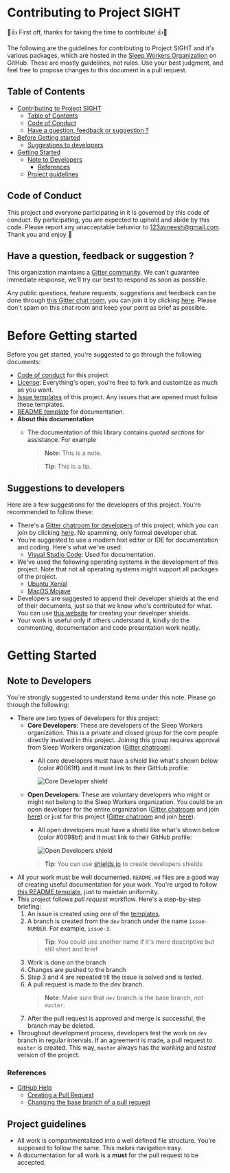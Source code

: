 # Contributing to Project SIGHT

:pray::thumbsup: First off, thanks for taking the time to contribute! :thumbsup::pray:

The following are the guidelines for contributing to Project SIGHT and it's various packages, which are hosted in the [Sleep Workers Organization](https://github.com/SleepWorkers) on GitHub. These are mostly guidelines, not rules. Use your best judgment, and feel free to propose changes to this document in a pull request.

## Table of Contents
- [Contributing to Project SIGHT](#contributing-to-project-sight)
  - [Table of Contents](#table-of-contents)
  - [Code of Conduct](#code-of-conduct)
  - [Have a question, feedback or suggestion ?](#have-a-question-feedback-or-suggestion)
- [Before Getting started](#before-getting-started)
  - [Suggestions to developers](#suggestions-to-developers)
- [Getting Started](#getting-started)
  - [Note to Developers](#note-to-developers)
    - [References](#references)
  - [Project guidelines](#project-guidelines)

## Code of Conduct
This project and everyone participating in it is governed by this code of conduct. By participating, you are expected to uphold and abide by this code. Please report any unacceptable behavior to 123avneesh@gmail.com. Thank you and enjoy :confetti_ball:

## Have a question, feedback or suggestion ?
This organization maintains a [Gitter community](https://gitter.im/Sleep-Workers/). We can't guarantee immediate response, we'll try our best to respond as soon as possible.

Any public questions, feature requests, suggestions and feedback can be done through [this Gitter chat room](https://gitter.im/Sleep-Workers/SIGHT-Doc), you can join it by clicking [here](https://gitter.im/Sleep-Workers/SIGHT-Doc?utm_source=share-link&utm_medium=link&utm_campaign=share-link). Please don't spam on this chat room and keep your point as brief as possible.

# Before Getting started
Before you get started, you're suggested to go through the following documents:
- [Code of conduct](./CODE_OF_CONDUCT.md) for this project.
- [License](./../LICENSE): Everything's open, you're free to fork and customize as much as you want.
- [Issue templates](./ISSUE_TEMPLATE/) of this project. Any issues that are opened must follow these templates.
- [README template](./README_TEMPLATE.md) for documentation.
- **About this documentation**
  - The documentation of this library contains _quoted sections_ for assistance. For example
    > **Note**: This is a note.

    > **Tip**: This is a tip.

## Suggestions to developers
Here are a few suggestions for the developers of this project. You're recommended to follow these:
- There's a [Gitter chatroom for developers](https://gitter.im/Sleep-Workers/SIGHT-Dev) of this project, which you can join by clicking [here](https://gitter.im/Sleep-Workers/SIGHT-Dev?utm_source=share-link&utm_medium=link&utm_campaign=share-link). No spamming, only formal developer chat.
- You're suggested to use a modern text editor or IDE for documentation and coding. Here's what we've used:
  - [Visual Studio Code](https://code.visualstudio.com/): Used for documentation.
- We've used the following operating systems in the development of this project. Note that not all operating systems might support all packages of the project.
  - [Ubuntu Xenial](http://releases.ubuntu.com/16.04/)
  - [MacOS Mojave](https://www.apple.com/in/macos/mojave/)
- Developers are suggested to append their developer shields at the end of their documents, just so that we know who's contributed for what. You can use [this website](https://shields.io/#/) for creating your developer shields.
- Your work is useful only if others understand it, kindly do the commenting, documentation and code presentation work neatly.

# Getting Started

## Note to Developers
You're strongly suggested to understand items under this note. Please go through the following:
- There are two types of developers for this project:
  - **Core Developers**: These are developers of the Sleep Workers organization. This is a private and closed group for the core people directly involved in this project. Joining this group requires approval from Sleep Workers organization ([Gitter chatroom](https://gitter.im/Sleep-Workers/GitHub-Core-Developers)). 
    - All core developers must have a shield like what's shown below (color #0061ff) and it must link to their GitHub profile:

        ![Core Developer shield](https://img.shields.io/badge/Dev-GitHub--Username-0061ff.svg)
  - **Open Developers**: These are voluntary developers who might or might not belong to the Sleep Workers organization. You could be an open developer for the entire organization ([Gitter chatroom](https://gitter.im/Sleep-Workers/GitHub-Developers) and join [here](https://gitter.im/Sleep-Workers/GitHub-Developers?utm_source=share-link&utm_medium=link&utm_campaign=share-link)) or just for this project ([Gitter chatroom](https://gitter.im/Sleep-Workers/SIGHT-Dev) and join [here](https://gitter.im/Sleep-Workers/SIGHT-Dev?utm_source=share-link&utm_medium=link&utm_campaign=share-link)).
    - All open developers must have a shield like what's shown below (color #0098bf) and it must link to their GitHub profile: 
        
        ![Open Developers shield](https://img.shields.io/badge/Dev-GitHub--Username-0098bf.svg)
    > **Tip**: You can use [shields.io](https://shields.io/#/) to create developers shields
- All your work must be well documented. `README.md` files are a good way of creating useful documentation for your work. You're urged to follow [this README template](./README_TEMPLATE.md), just to maintain uniformity.
- This project follows _pull request_ workflow. Here's a step-by-step briefing:
    1. An issue is created using one of the [templates](./ISSUE_TEMPLATE/).
    2. A branch is created from the `dev` branch under the name `issue-NUMBER`. For example, `issue-3`.
       > **Tip**: You could use another name if it's more descriptive but still short and brief
    3. Work is done on the branch 
    4. Changes are pushed to the branch
    5. Step 3 and 4 are repeated till the issue is solved and is tested.
    6. A pull request is made to the _dev_ branch. 
       > **Note**: Make sure that `dev` branch is the base branch, _not_ `master`.
    7. After the pull request is approved and merge is successful, the branch may be deleted.
- Throughout development process, developers test the work on `dev` branch in regular intervals. If an agreement is made, a pull request to `master` is created. This way, `master` always has the _working_ and _tested_ version of the project.

### References
- [GitHub Help](https://help.github.com/)
  - [Creating a Pull Request](https://help.github.com/articles/creating-a-pull-request/)
  - [Changing the base branch of a pull request](https://help.github.com/articles/changing-the-base-branch-of-a-pull-request/)

## Project guidelines
- All work is compartmentalized into a well defined file structure. You're supposed to follow the same. This makes navigation easy.
- A documentation for all work is a **must** for the pull request to be accepted.
